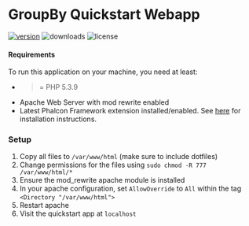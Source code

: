 GroupBy Quickstart Webapp
================

[![version](https://img.shields.io/github/release/groupby/quickstart-php.svg)](https://github.com/groupby/quickstart-php/releases/latest)
![downloads](https://img.shields.io/github/downloads/groupby/quickstart-php/latest/total.svg)
![license](https://img.shields.io/github/license/groupby/quickstart-php.svg)

#### Requirements

To run this application on your machine, you need at least:

* >= PHP 5.3.9
* Apache Web Server with mod rewrite enabled
* Latest Phalcon Framework extension installed/enabled. See [here](http://docs.phalconphp.com/en/latest/reference/install.html) for installation instructions.

### Setup

1. Copy all files to `/var/www/html` (make sure to include dotfiles)
1. Change permissions for the files using `sudo chmod -R 777 /var/www/html/*`
1. Ensure the mod_rewrite apache module is installed
1. In your apache configuration, set `AllowOverride` to `All` within the tag `<Directory "/var/www/html">`
1. Restart apache
1. Visit the quickstart app at `localhost`
